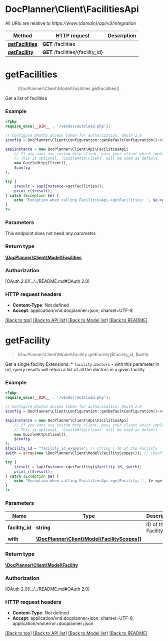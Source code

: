 # DocPlanner\Client\FacilitiesApi

All URIs are relative to *https://www.{domain}/api/v3/integration*

Method | HTTP request | Description
------------- | ------------- | -------------
[**getFacilities**](FacilitiesApi.md#getfacilities) | **GET** /facilities | 
[**getFacility**](FacilitiesApi.md#getfacility) | **GET** /facilities/{facility_id} | 

# **getFacilities**
> \DocPlanner\Client\Model\Facilities getFacilities()



Get a list of facilities

### Example
```php
<?php
require_once(__DIR__ . '/vendor/autoload.php');

// Configure OAuth2 access token for authorization: OAuth 2.0
$config = DocPlanner\Client\Configuration::getDefaultConfiguration()->setAccessToken('YOUR_ACCESS_TOKEN');

$apiInstance = new DocPlanner\Client\Api\FacilitiesApi(
    // If you want use custom http client, pass your client which implements `GuzzleHttp\ClientInterface`.
    // This is optional, `GuzzleHttp\Client` will be used as default.
    new GuzzleHttp\Client(),
    $config
);

try {
    $result = $apiInstance->getFacilities();
    print_r($result);
} catch (Exception $e) {
    echo 'Exception when calling FacilitiesApi->getFacilities: ', $e->getMessage(), PHP_EOL;
}
?>
```

### Parameters
This endpoint does not need any parameter.

### Return type

[**\DocPlanner\Client\Model\Facilities**](../Model/Facilities.md)

### Authorization

[OAuth 2.0](../../README.md#OAuth 2.0)

### HTTP request headers

 - **Content-Type**: Not defined
 - **Accept**: application/vnd.docplanner+json; charset=UTF-8

[[Back to top]](#) [[Back to API list]](../../README.md#documentation-for-api-endpoints) [[Back to Model list]](../../README.md#documentation-for-models) [[Back to README]](../../README.md)

# **getFacility**
> \DocPlanner\Client\Model\Facility getFacility($facility_id, $with)



Get a single facility  Extensions: * `facility.doctors` - with this parameter in url, query results will return a list of all the doctors in a given facility

### Example
```php
<?php
require_once(__DIR__ . '/vendor/autoload.php');

// Configure OAuth2 access token for authorization: OAuth 2.0
$config = DocPlanner\Client\Configuration::getDefaultConfiguration()->setAccessToken('YOUR_ACCESS_TOKEN');

$apiInstance = new DocPlanner\Client\Api\FacilitiesApi(
    // If you want use custom http client, pass your client which implements `GuzzleHttp\ClientInterface`.
    // This is optional, `GuzzleHttp\Client` will be used as default.
    new GuzzleHttp\Client(),
    $config
);
$facility_id = "facility_id_example"; // string | ID of the Facility
$with = array(new \DocPlanner\Client\Model\FacilityScopes()); // \DocPlanner\Client\Model\FacilityScopes[] | 

try {
    $result = $apiInstance->getFacility($facility_id, $with);
    print_r($result);
} catch (Exception $e) {
    echo 'Exception when calling FacilitiesApi->getFacility: ', $e->getMessage(), PHP_EOL;
}
?>
```

### Parameters

Name | Type | Description  | Notes
------------- | ------------- | ------------- | -------------
 **facility_id** | **string**| ID of the Facility |
 **with** | [**\DocPlanner\Client\Model\FacilityScopes[]**](../Model/\DocPlanner\Client\Model\FacilityScopes.md)|  | [optional]

### Return type

[**\DocPlanner\Client\Model\Facility**](../Model/Facility.md)

### Authorization

[OAuth 2.0](../../README.md#OAuth 2.0)

### HTTP request headers

 - **Content-Type**: Not defined
 - **Accept**: application/vnd.docplanner+json; charset=UTF-8, application/vnd.error+docplanner+json

[[Back to top]](#) [[Back to API list]](../../README.md#documentation-for-api-endpoints) [[Back to Model list]](../../README.md#documentation-for-models) [[Back to README]](../../README.md)

